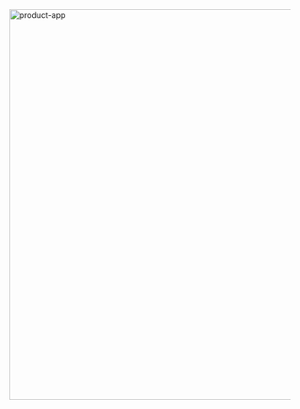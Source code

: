 <img src="https://media.giphy.com/media/ubBNRdGVaYVPv1EDZH/giphy.gif" width="700" alt="product-app">
